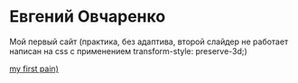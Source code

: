 
# Евгений Овчаренко

Мой первый сайт (практика, без адаптива, второй слайдер не работает написан на css с применением transform-style: preserve-3d;)

[my first pain)](https://evgeniy-1988.github.io/PhotoStudy/ "фотостудия")
